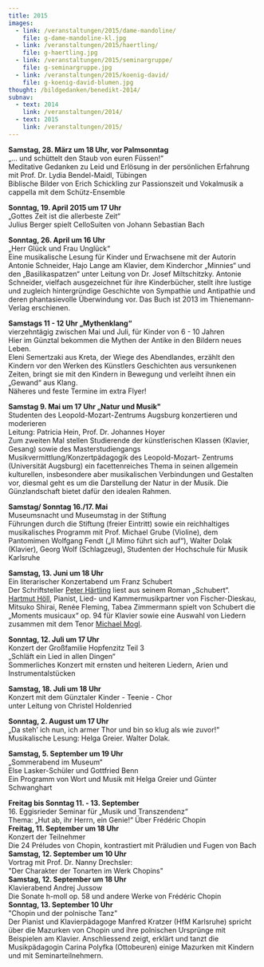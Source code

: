 ```yaml
---
title: 2015
images:
  - link: /veranstaltungen/2015/dame-mandoline/
    file: g-dame-mandoline-kl.jpg
  - link: /veranstaltungen/2015/haertling/
    file: g-haertling.jpg
  - link: /veranstaltungen/2015/seminargruppe/
    file: g-seminargruppe.jpg
  - link: /veranstaltungen/2015/koenig-david/
    file: g-koenig-david-blumen.jpg
thought: /bildgedanken/benedikt-2014/
subnav:
  - text: 2014
    link: /veranstaltungen/2014/
  - text: 2015
    link: /veranstaltungen/2015/
---
```


**Samstag, 28. März um 18 Uhr, vor Palmsonntag**   
 „... und schüttelt den Staub von euren Füssen!“  Meditative Gedanken zu Leid und Erlösung in der persönlichen Erfahrung   mit Prof. Dr. Lydia Bendel-Maidl, Tübingen   Biblische Bilder von Erich Schickling zur Passionszeit und Vokalmusik a cappella mit dem Schütz-Ensemble

**Sonntag, 19. April 2015 um 17 Uhr**   
„Gottes Zeit ist die allerbeste Zeit“  Julius Berger spielt CelloSuiten von Johann Sebastian Bach 
**Sonntag, 26. April um 16 Uhr**   
„Herr Glück und Frau Unglück“  Eine musikalische Lesung für Kinder und Erwachsene mit der Autorin Antonie Schneider, Hajo Lange am Klavier, dem Kinderchor „Minnies“ und den „Basilikaspatzen“ unter Leitung von Dr. Josef Miltschitzky.Antonie Schneider, vielfach ausgezeichnet für ihre Kinderbücher, stellt ihre lustige und zugleich hintergründige Geschichte von Sympathie und Antipathie und deren phantasievolle Überwindung vor. Das Buch ist 2013 im Thienemann-Verlag erschienen.

**Samstags 11 - 12 Uhr „Mythenklang“**     
vierzehntägig zwischen Mai und Juli, für Kinder von 6 - 10 Jahren  Hier im Günztal bekommen die Mythen der Antike in den Bildern neues Leben.  Eleni Semertzaki aus Kreta, der Wiege des Abendlandes, erzählt den Kindern vor den Werken des Künstlers Geschichten aus versunkenen Zeiten, bringt sie mit den Kindern in Bewegung und verleiht ihnen ein „Gewand“ aus Klang.  Näheres und feste Termine im extra Flyer!

**Samstag 9. Mai um 17 Uhr „Natur und Musik"**  Studenten des Leopold-Mozart-Zentrums Augsburg konzertieren und moderieren         
Leitung: Patricia Hein, Prof. Dr. Johannes Hoyer  Zum zweiten Mal stellen Studierende der künstlerischen Klassen (Klavier, Gesang) sowie des Masterstudiengangs Musikvermittlung/Konzertpädagogik des Leopold-Mozart- Zentrums (Universität Augsburg) ein facettenreiches Thema in seinen allgemein kulturellen, insbesondere aber musikalischen Verbindungen und Gestalten vor, diesmal geht es um die Darstellung der Natur in der Musik. Die Günzlandschaft bietet dafür den idealen Rahmen. 
 
**Samstag/ Sonntag 16./17. Mai**   Museumsnacht und Museumstag in der Stiftung  Führungen durch die Stiftung (freier Eintritt) sowie ein reichhaltiges musikalisches Programm mit Prof. Michael Grube (Violine), dem Pantomimen Wolfgang Fendt („Il Mimo führt sich auf“), Walter Dolak (Klavier), Georg Wolf (Schlagzeug), Studenten der Hochschule für Musik Karlsruhe 

**Samstag, 13. Juni um 18 Uhr**  
Ein literarischer Konzertabend um Franz Schubert  Der Schriftsteller [Peter Härtling](http://faustkultur.de/1506-0-Peter-Hrtling-zum-80.html#.VN0ZzlOG_mM) liest aus seinem Roman „Schubert“.  [Hartmut Höll](http://www.hit-karlsruhe.de/hfm-ka/hfm/03-studium/dozentenverzeichnis/bios/hoell-hartmut.htm), Pianist, Lied- und Kammermusikpartner von Fischer-Dieskau, Mitsuko Shirai, Renée Fleming, Tabea Zimmermann spielt von Schubert die „Moments musicaux“ op. 94 für Klavier sowie eine Auswahl von Liedern zusammen mit dem Tenor [Michael Mogl](http://www.neue-stimmen.de/lied/teilnehmer/teilnehmer-details/all/434/).
 
**Sonntag, 12. Juli um 17 Uhr**   
Konzert der Großfamilie Hopfenzitz Teil 3  „Schläft ein Lied in allen Dingen“  Sommerliches Konzert mit ernsten und heiteren Liedern, Arien und Instrumentalstücken 
 
**Samstag, 18. Juli um 18 Uhr**  
Konzert mit dem Günztaler Kinder - Teenie - Chor   unter Leitung von Christel Holdenried
 
**Sonntag, 2. August um 17 Uhr**  
„Da steh’ ich nun, ich armer Thor und bin so klug als wie zuvor!“  
Musikalische Lesung: Helga Greier. Walter Dolak.  
 
**Samstag, 5. September um 19 Uhr**  
„Sommerabend im Museum“  Else Lasker-Schüler und Gottfried Benn  Ein Programm von Wort und Musik mit Helga Greierund Günter Schwanghart

**Freitag bis Sonntag 11. - 13. September**  16. Eggisrieder Seminar für „Musik und Transzendenz“   
Thema: „Hut ab, ihr Herrn, ein Genie!“ Über Frédéric Chopin  **Freitag, 11. September um 18 Uhr**  
Konzert der Teilnehmer  Die 24 Préludes von Chopin, kontrastiert mit Präludien und Fugen von Bach  
**Samstag, 12. September um 10 Uhr**   
Vortrag mit Prof. Dr. Nanny Drechsler:    
"Der Charakter der Tonarten im Werk Chopins"   **Samstag, 12. September um 18 Uhr**  
Klavierabend Andrej Jussow  
Die Sonate h-moll op. 58 und andere Werke von Frédéric Chopin            
**Sonntag, 13. September 10 Uhr**  
"Chopin und der polnische Tanz"   Der Pianist und Klavierpädagoge Manfred Kratzer (HfM Karlsruhe) spricht über die Mazurken von Chopin und ihre polnischen Ursprünge mit Beispielen am Klavier. Anschliessend zeigt, erklärt und tanzt die Musikpädagogin Carina Polyfka (Ottobeuren) einige Mazurken mit Kindern und mit Seminarteilnehmern.